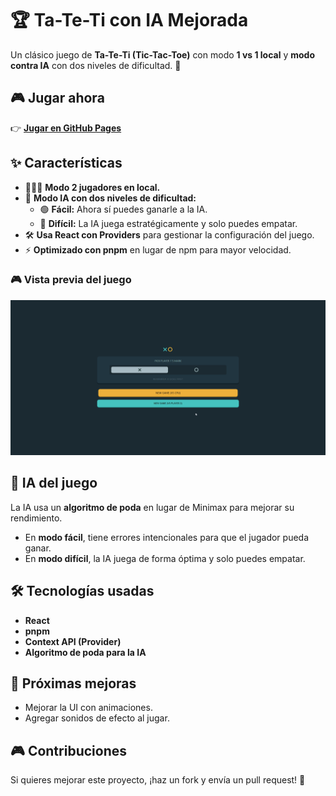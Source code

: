 # 🏆 Ta-Te-Ti con IA Mejorada

Un clásico juego de **Ta-Te-Ti (Tic-Tac-Toe)** con modo **1 vs 1 local** y **modo contra IA** con dos niveles de dificultad. 🚀

## 🎮 Jugar ahora

👉 **[Jugar en GitHub Pages](https://andrew-mtz.github.io/TicTacToe/)**

## ✨ Características

- 🧑‍🤝‍🧑 **Modo 2 jugadores en local.**
- 🤖 **Modo IA con dos niveles de dificultad:**
  - 🟢 **Fácil:** Ahora sí puedes ganarle a la IA.
  - 🔴 **Difícil:** La IA juega estratégicamente y solo puedes empatar.
- 🛠 **Usa React con Providers** para gestionar la configuración del juego.
- ⚡ **Optimizado con pnpm** en lugar de npm para mayor velocidad.

### 🎮 Vista previa del juego

![Ta-Te-Ti en acción](assets/game-preview.gif)

## 🤖 IA del juego

La IA usa un **algoritmo de poda** en lugar de Minimax para mejorar su rendimiento.

- En **modo fácil**, tiene errores intencionales para que el jugador pueda ganar.
- En **modo difícil**, la IA juega de forma óptima y solo puedes empatar.

## 🛠 Tecnologías usadas

- **React**
- **pnpm**
- **Context API (Provider)**
- **Algoritmo de poda para la IA**

## 📌 Próximas mejoras

- Mejorar la UI con animaciones.
- Agregar sonidos de efecto al jugar.

## 🎮 Contribuciones

Si quieres mejorar este proyecto, ¡haz un fork y envía un pull request! 🚀
